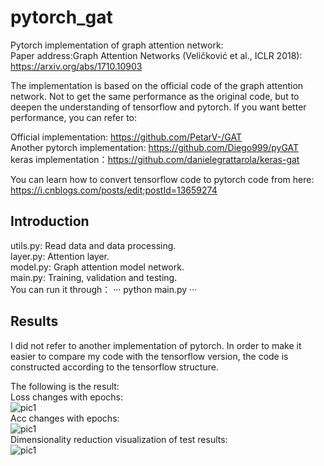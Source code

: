 # pytorch_gat
Pytorch implementation of graph attention network:<br>
Paper address:Graph Attention Networks (Veličković et al., ICLR 2018): https://arxiv.org/abs/1710.10903<br>

The implementation is based on the official code of the graph attention network. 
Not to get the same performance as the original code, but to deepen the understanding of tensorflow and pytorch.
If you want better performance, you can refer to:<br>

Official implementation: https://github.com/PetarV-/GAT<br>
Another pytorch implementation: https://github.com/Diego999/pyGAT<br>
keras implementation：https://github.com/danielegrattarola/keras-gat<br>

You can learn how to convert tensorflow code to pytorch code from here: <br>
https://i.cnblogs.com/posts/edit;postId=13659274

## Introduction
utils.py: Read data and data processing.<br>
layer.py: Attention layer.<br>
model.py: Graph attention model network.<br>
main.py: Training, validation and testing.<br>
You can run it through：
···
python main.py
···

## Results
I did not refer to another implementation of pytorch. 
In order to make it easier to compare my code with the tensorflow version, 
the code is constructed according to the tensorflow structure.<br>

The following is the result: <br>
Loss changes with epochs: <br>
![pic1](https://github.com/taishan1994/pytorch_gat/raw/master/loss.png)<br>
Acc changes with epochs: <br>
![pic1](https://github.com/taishan1994/pytorch_gat/raw/master/acc.png)<br>
Dimensionality reduction visualization of test results: <br>
![pic1](https://github.com/taishan1994/pytorch_gat/raw/master/tsne.png)<br>